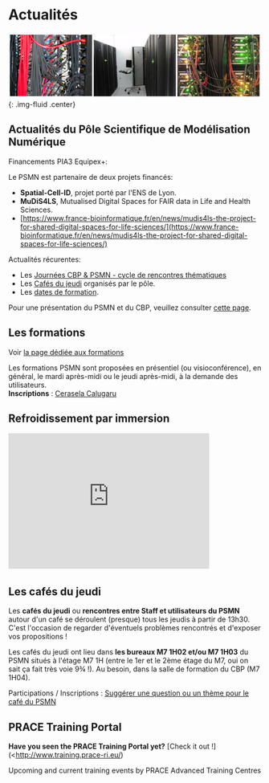 # Actualités

![img](../_static/actualites.png){: .img-fluid .center}

Actualités du Pôle Scientifique de Modélisation Numérique
---------------------------------------------------------

Financements PIA3 Equipex+:

Le PSMN est partenaire de deux projets financés:
    
* **Spatial-Cell-ID**, projet porté par l'ENS de Lyon.
* **MuDiS4LS**, Mutualised Digital Spaces for FAIR data in Life and Health Sciences.
* [https://www.france-bioinformatique.fr/en/news/mudis4ls-the-project-for-shared-digital-spaces-for-life-sciences/](https://www.france-bioinformatique.fr/en/news/mudis4ls-the-project-for-shared-digital-spaces-for-life-sciences/) 

Actualités récurentes:

* Les [Journées CBP & PSMN - cycle de rencontres thématiques](#)  
* Les [Cafés du jeudi](#) organisés par le pôle.
* Les [dates de formation](#). 

Pour une présentation du PSMN et du CBP, veuillez consulter [cette page](../index.md).

## Les formations

Voir [la page dédiée aux formations](#)

<div class="container d-inline-block bg-danger-subtle p-3 rounded fs-13 text-center mb-3">
    Les formations PSMN sont proposées en présentiel (ou visioconférence), en général, le mardi après-midi ou le jeudi après-midi, à la demande des utilisateurs. <br>
    <strong>Inscriptions</strong> : <a href="mailto:cerasela.iliana.calugaru@ens-lyon.fr"> Cerasela Calugaru </a>
</div>

Refroidissement par immersion
-----------------------------

<div class="text-center img-fluid">
    <iframe width="400px" height="270px" src="https://video.ens-lyon.fr/actualites/2020/2020-02-28_immersion_cooling_vcourte_VOSTA.hd.mp4?direct&420x250" frameborder="0" allowfullscreen></iframe>
</div>

Les cafés du jeudi
------------------

Les **cafés du jeudi** ou **rencontres entre Staff et utilisateurs du PSMN** autour d'un café se déroulent (presque) tous les jeudis à partir de 13h30. C'est l'occasion de regarder d'éventuels problèmes rencontrés et d'exposer vos propositions !

Les cafés du jeudi ont lieu dans **les bureaux M7 1H02 et/ou M7 1H03** du PSMN situés à l'étage M7 1H (entre le 1er et le 2ème étage du M7, oui on sait ça fait très voie 9¾ !). Au besoin, dans la salle de formation du CBP (M7 1H04).

Participations / Inscriptions : [Suggérer une question ou un thème pour le café du PSMN](#)

PRACE Training Portal
---------------------

**Have you seen the PRACE Training Portal yet?** [Check it out !](<http://www.training.prace-ri.eu/)

Upcoming and current training events by PRACE Advanced Training Centres